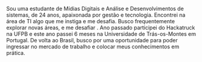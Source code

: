 Sou uma estudante de Mídias Digitais e Análise e Desenvolvimentos de sistemas, de 24 anos, apaixonada por gestão e tecnologia. Encontrei na área de TI algo que me instiga e me desafia. Busco frequentemente explorar novas áreas, e me desafiar . Ano passado participei do Hackatruck na UFPB e este ano passei 6 meses na Universidade de Trás-os-Montes em Portugal. De volta ao Brasil, busco por uma oportunidade para poder ingressar no mercado de trabalho e colocar meus conhecimentos em prática.
